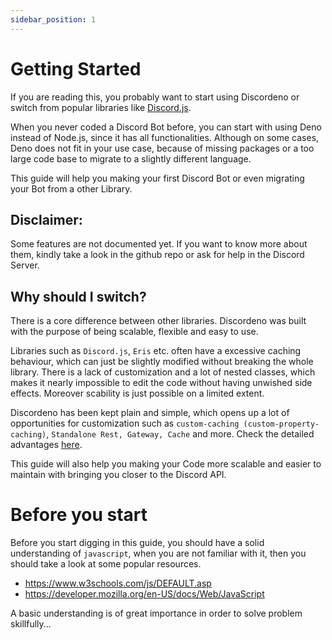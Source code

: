 ```yaml
---
sidebar_position: 1
---
```


# Getting Started

If you are reading this, you probably want to start using Discordeno or switch from popular libraries like [Discord.js](https://discord.js.org/).

When you never coded a Discord Bot before, you can start with using Deno instead of Node.js, since it has all functionalities. Although on some cases, Deno does not fit in your use case, because of missing packages or a too large code base to migrate to a slightly different language.

This guide will help you making your first Discord Bot or even migrating your Bot from a other Library.

## Disclaimer:
Some features are not documented yet. If you want to know more about them, kindly take a look in the github repo or ask for help in the Discord Server.

## Why should I switch?
There is a core difference between other libraries. Discordeno was built with the purpose of being scalable, flexible and easy to use.

Libraries such as `Discord.js`, `Eris` etc. often have a excessive caching behaviour, which can just be slightly modified without breaking the whole library. 
There is a lack of customization and a lot of nested classes, which makes it nearly impossible to edit the code without having unwished side effects.
Moreover scability is just possible on a limited extent.

Discordeno has been kept plain and simple, which opens up a lot of opportunities for customization such as `custom-caching (custom-property-caching)`, `Standalone Rest, Gateway, Cache` and more.
Check the detailed advantages [here](https://github.com/discordeno/discordeno).

This guide will also help you making your Code more scalable and easier to maintain with bringing you closer to the Discord API.

# Before you start
Before you start digging in this guide, you should have a solid understanding of `javascript`, when you are not familiar with it, then you should take a look at some popular resources.
* https://www.w3schools.com/js/DEFAULT.asp
* https://developer.mozilla.org/en-US/docs/Web/JavaScript

A basic understanding is of great importance in order to solve problem skillfully...



